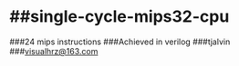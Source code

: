##single-cycle-mips32-cpu
=======================
###24 mips instructions
###Achieved in verilog
###tjalvin
###visualhrz@163.com
